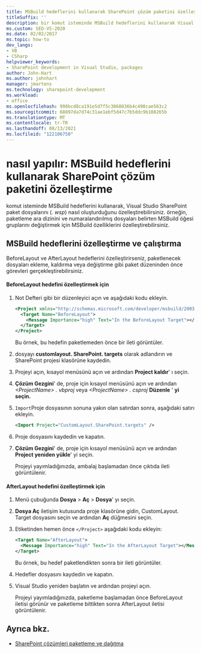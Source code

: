 ```yaml
---
title: MSBuild hedeflerini kullanarak SharePoint çözüm paketini özelleştirme
titleSuffix: ''
description: bir komut isteminde MSBuild hedeflerini kullanarak Visual Studio SharePoint çözüm paketi dosyalarını (. wsp) nasıl oluşturduğunu özelleştirin.
ms.custom: SEO-VS-2020
ms.date: 02/02/2017
ms.topic: how-to
dev_langs:
- VB
- CSharp
helpviewer_keywords:
- SharePoint development in Visual Studio, packages
author: John-Hart
ms.author: johnhart
manager: jmartens
ms.technology: sharepoint-development
ms.workload:
- office
ms.openlocfilehash: 998bcd8ca191e5d7f5c3868836b4c498cae563c2
ms.sourcegitcommit: 68897da7d74c31ae1ebf5d47c7b5ddc9b108265b
ms.translationtype: MT
ms.contentlocale: tr-TR
ms.lasthandoff: 08/13/2021
ms.locfileid: "122106750"
---
```

# <a name="how-to-customize-a-sharepoint-solution-package-by-using-msbuild-targets"></a>nasıl yapılır: MSBuild hedeflerini kullanarak SharePoint çözüm paketini özelleştirme
  komut isteminde MSBuild hedeflerini kullanarak, Visual Studio SharePoint paket dosyalarını (*. wsp*) nasıl oluşturduğunu özelleştirebilirsiniz. örneğin, paketleme ara dizinini ve numaralandırılmış dosyaları belirten MSBuild öğesi gruplarını değiştirmek için MSBuild özelliklerini özelleştirebilirsiniz.

## <a name="customize-and-run-msbuild-targets"></a>MSBuild hedeflerini özelleştirme ve çalıştırma
 BeforeLayout ve AfterLayout hedeflerini özelleştirirseniz, paketlenecek dosyaları ekleme, kaldırma veya değiştirme gibi paket düzeninden önce görevleri gerçekleştirebilirsiniz.

#### <a name="to-customize-the-beforelayout-target"></a>BeforeLayout hedefini özelleştirmek için

1. Not Defteri gibi bir düzenleyici açın ve aşağıdaki kodu ekleyin.

   ```xml
   <Project xmlns="http://schemas.microsoft.com/developer/msbuild/2003">
     <Target Name="BeforeLayout">
       <Message Importance="high" Text="In the BeforeLayout Target"></Message>
     </Target>
   </Project>
   ```

    Bu örnek, bu hedefin paketlemeden önce bir ileti görüntüler.

2. dosyayı **customlayout. SharePoint. targets** olarak adlandırın ve SharePoint projesi klasörüne kaydedin.

3. Projeyi açın, kısayol menüsünü açın ve ardından **Project kaldır**' ı seçin.

4. **Çözüm Gezgini**' de, proje için kısayol menüsünü açın ve ardından *\<ProjectName> . vbproj* veya *\<ProjectName> . csproj* **Düzenle** ' **yi seçin.**

5. `Import`Proje dosyasının sonuna yakın olan satırdan sonra, aşağıdaki satırı ekleyin.

   ```xml
   <Import Project="CustomLayout.SharePoint.targets" />
   ```

6. Proje dosyasını kaydedin ve kapatın.

7. **Çözüm Gezgini**' de, proje için kısayol menüsünü açın ve ardından **Project yeniden yükle**' yi seçin.

   Projeyi yayımladığınızda, ambalaj başlamadan önce çıktıda ileti görüntülenir.

#### <a name="to-customize-the-afterlayout-target"></a>AfterLayout hedefini özelleştirmek için

1. Menü çubuğunda **Dosya**  >  **Aç**  >  **Dosya**' yı seçin.

2. **Dosya Aç** iletişim kutusunda proje klasörüne gidin, CustomLayout. Target dosyasını seçin ve ardından **Aç** düğmesini seçin.

3. Etiketinden hemen önce `</Project>` aşağıdaki kodu ekleyin:

   ```xml
   <Target Name="AfterLayout">
     <Message Importance="high" Text="In the AfterLayout Target"></Message>
   </Target>
   ```

    Bu örnek, bu hedef paketlendikten sonra bir ileti görüntüler.

4. Hedefler dosyasını kaydedin ve kapatın.

5. Visual Studio yeniden başlatın ve ardından projeyi açın.

   Projeyi yayımladığınızda, paketleme başlamadan önce BeforeLayout iletisi görünür ve paketleme bittikten sonra AfterLayout iletisi görüntülenir.

## <a name="see-also"></a>Ayrıca bkz.
- [SharePoint çözümleri paketleme ve dağıtma](../sharepoint/packaging-and-deploying-sharepoint-solutions.md)
